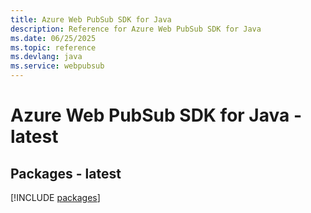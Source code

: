 ```yaml
---
title: Azure Web PubSub SDK for Java
description: Reference for Azure Web PubSub SDK for Java
ms.date: 06/25/2025
ms.topic: reference
ms.devlang: java
ms.service: webpubsub
---
```

# Azure Web PubSub SDK for Java - latest
## Packages - latest
[!INCLUDE [packages](web-pubsub-index.md)]